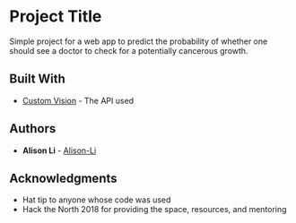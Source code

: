 # Project Title

Simple project for a web app to predict the probability of whether one should see a doctor to check for a potentially cancerous growth.

## Built With

* [Custom Vision](https://customvision.ai/) - The API used

## Authors

* **Alison Li** - [Alison-Li](https://github.com/Alison-Li)

## Acknowledgments

* Hat tip to anyone whose code was used
* Hack the North 2018 for providing the space, resources, and mentoring
